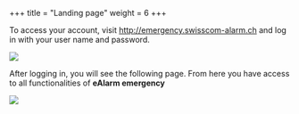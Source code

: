 +++
title = "Landing page"
weight = 6
+++

To access your account, visit <http://emergency.swisscom-alarm.ch> and log in with your user name and
password.


![](/img/landingpage_en.PNG?width=800px&classes=shadow)

After logging in, you will see the following page. From here you have access to all functionalities of **eAlarm emergency**


![](/img/landingpage_login_en.PNG?width=800px&classes=shadow)





